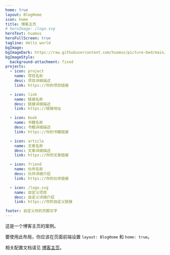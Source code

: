 ```yaml
---
home: true
layout: BlogHome
icon: home
title: 博客主页
# heroImage: /logo.svg
heroText: huamus
heroFullScreen: true
tagline: Hello world
bgImage: 
bgImageDark: https://raw.githubusercontent.com/huamus/picture-bed/main/%E6%BC%82%E4%BA%AE%E7%BE%8E%E5%B0%91%E5%A5%B3%20%E5%A5%B3%E5%AD%A9%E5%AD%90%20%E6%89%8B%E6%9C%BA%20%E7%99%BD%E8%A3%A4%E8%A2%9C%20%E7%BE%8E%E8%84%9A%E7%BE%8E%E8%85%BF%20%E5%A5%BD%E7%9C%8B%E4%BA%8C%E6%AC%A1%E5%85%834k%E5%8A%A8%E6%BC%AB%E5%A3%81%E7%BA%B8_%E5%BD%BC%E5%B2%B8%E5%9B%BE%E7%BD%91.jpg
bgImageStyle:
  background-attachment: fixed
projects:
  - icon: project
    name: 项目名称
    desc: 项目详细描述
    link: https://你的项目链接

  - icon: link
    name: 链接名称
    desc: 链接详细描述
    link: https://链接地址

  - icon: book
    name: 书籍名称
    desc: 书籍详细描述
    link: https://你的书籍链接

  - icon: article
    name: 文章名称
    desc: 文章详细描述
    link: https://你的文章链接

  - icon: friend
    name: 伙伴名称
    desc: 伙伴详细介绍
    link: https://你的伙伴链接

  - icon: /logo.svg
    name: 自定义项目
    desc: 自定义详细介绍
    link: https://你的自定义链接

footer: 自定义你的页脚文字
---
```


这是一个博客主页的案例。

要使用此布局，你应该在页面前端设置 `layout: BlogHome` 和 `home: true`。

相关配置文档请见 [博客主页](https://theme-hope.vuejs.press/zh/guide/blog/home/)。
